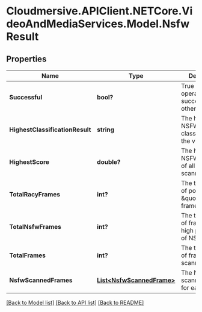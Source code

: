 # Cloudmersive.APIClient.NETCore.VideoAndMediaServices.Model.NsfwResult
## Properties

Name | Type | Description | Notes
------------ | ------------- | ------------- | -------------
**Successful** | **bool?** | True if the operation was successful, false otherwise | [optional] 
**HighestClassificationResult** | **string** | The highest NSFW classification of the video | [optional] 
**HighestScore** | **double?** | The highest NSFW score out of all frames scanned | [optional] 
**TotalRacyFrames** | **int?** | The total number of potentially \&quot;racy\&quot; frames. | [optional] 
**TotalNsfwFrames** | **int?** | The total number of frames with high probability of NSFW. | [optional] 
**TotalFrames** | **int?** | The total number of frames scanned | [optional] 
**NsfwScannedFrames** | [**List&lt;NsfwScannedFrame&gt;**](NsfwScannedFrame.md) | The NSFW scanning results for each frame | [optional] 

[[Back to Model list]](../README.md#documentation-for-models) [[Back to API list]](../README.md#documentation-for-api-endpoints) [[Back to README]](../README.md)

